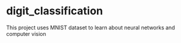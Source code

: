 # digit_classification
This project uses MNIST dataset to learn about neural networks and computer vision
